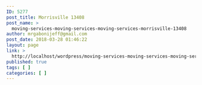 ```yaml
---
ID: 5277
post_title: Morrisville 13408
post_name: >
  moving-services-moving-services-moving-services-morrisville-13408
author: mrgabonijeff@gmail.com
post_date: 2018-03-28 01:46:22
layout: page
link: >
  http://localhost/wordpress/moving-services-moving-services-moving-services-morrisville-13408/
published: true
tags: [ ]
categories: [ ]
---
```

